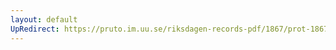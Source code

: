 ```yaml
---
layout: default
UpRedirect: https://pruto.im.uu.se/riksdagen-records-pdf/1867/prot-1867--ak--402/prot-1867--ak--402_018.pdf
---
```

